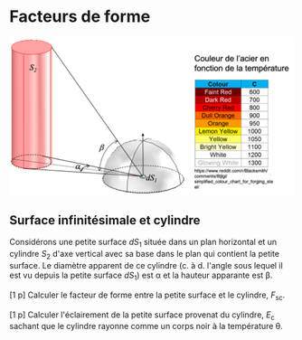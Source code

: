 # Facteurs de forme

<img src="https://github.com/cghiaus/PyCloze-TC/blob/main/img/Q4.png?raw=true"
alt="pc" width="584" hight="170">


## Surface infinitésimale et cylindre

Considérons une petite surface <i>dS</i><sub>1</sub> située dans un plan horizontal et un
cylindre <i>S</i><sub>2</sub> d'axe vertical avec sa base dans le plan qui contient la
petite surface. Le diamètre apparent de ce cylindre (c. à d. l'angle sous
lequel il est vu depuis la petite surface <i>dS</i><sub>1</sub>) est
&alpha; et la hauteur apparante est &beta;.

[1 p] Calculer le facteur de forme entre la petite surface et le cylindre, <i>F</i><sub>sc</sub>.

[1 p] Calculer l'éclairement de la petite surface provenat du cylindre, <i>E</i><sub>c</sub> sachant que le cylindre rayonne comme un corps noir à la température &theta;.
